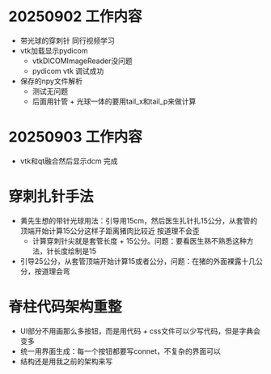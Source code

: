 # 20250902 工作内容
* 带光球的穿刺针 同行视频学习
* vtk加载显示pydicom 
    * vtkDICOMImageReader没问题
    * pydicom vtk 调试成功
* 保存的npy文件解析
    * 测试无问题
    * 后面用针管 + 光球一体的要用tail_x和tail_p来做计算

# 20250903 工作内容
* vtk和qt融合然后显示dcm 完成

# 穿刺扎针手法
* 黄先生想的带针光球用法：引导用15cm，然后医生扎针扎15公分，从套管的顶端开始计算15公分这样子距离猪肉比较近 按道理不会歪
    * 计算穿刺针尖就是套管长度 + 15公分。问题：要看医生熟不熟悉这种方法，针长度绘制是15
* 引导25公分，从套管顶端开始计算15或者公分，问题：在猪的外面裸露十几公分，按道理会弯

# 脊柱代码架构重整
* UI部分不用画那么多按钮，而是用代码 + css文件可以少写代码，但是字典会变多
* 统一用界面生成：每一个按钮都要写connet，不复杂的界面可以
* 结构还是用我之前的架构来写
